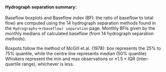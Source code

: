 #### Hydrograph separation summary:

Baseflow boxplots and Baseflow index (BFI: the ratio of baseflow to total flow) are computed using the 14 hydrograph separation methods found in the `Hydrographs`->`(baseflow) separation` page. Monthly BFIs given by the monthly medians of calculated baseflow (from 14 hydrograph separation methods). 

Boxpots follow the method of McGill et.al. (1978): box represents the 25% to 75% quantile, while the centre line represents median (50% quantile). Whiskers represent the min and max observations or $\pm1.5\times\text{IQR}$ (inter-quartile range), whichever is less.
